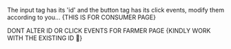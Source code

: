 The input tag has its 'id' and the button tag has its click events, modify them according to you... {THIS IS FOR CONSUMER PAGE}

DONT ALTER ID OR CLICK EVENTS FOR FARMER PAGE {KINDLY WORK WITH THE EXISTING ID 🙏}
